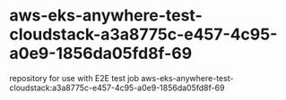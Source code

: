 # aws-eks-anywhere-test-cloudstack-a3a8775c-e457-4c95-a0e9-1856da05fd8f-69
repository for use with E2E test job aws-eks-anywhere-test-cloudstack:a3a8775c-e457-4c95-a0e9-1856da05fd8f-69
